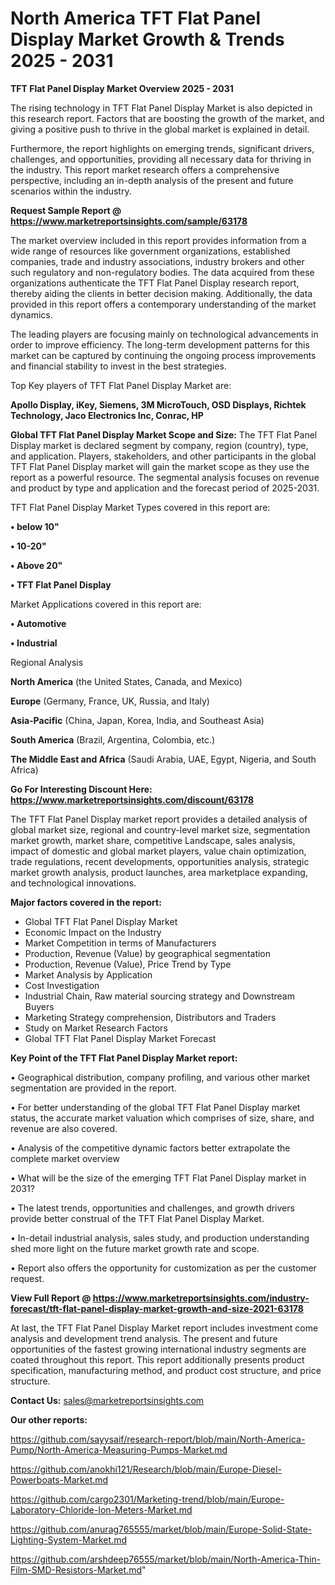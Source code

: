 # North America TFT Flat Panel Display Market Growth & Trends 2025 - 2031

<Strong> TFT Flat Panel Display Market Overview 2025 - 2031</strong>

The rising technology in TFT Flat Panel Display Market is also depicted in this research report. Factors that are boosting the growth of the market, and giving a positive push to thrive in the global market is explained in detail.

Furthermore, the report highlights on emerging trends, significant drivers, challenges, and opportunities, providing all necessary data for thriving in the industry. This report market research offers a comprehensive perspective, including an in-depth analysis of the present and future scenarios within the industry.

<strong>Request Sample Report @ <a href=https://www.marketreportsinsights.com/sample/63178>https://www.marketreportsinsights.com/sample/63178</a></strong>

The market overview included in this report provides information from a wide range of resources like government organizations, established companies, trade and industry associations, industry brokers and other such regulatory and non-regulatory bodies. The data acquired from these organizations authenticate the TFT Flat Panel Display research report, thereby aiding the clients in better decision making. Additionally, the data provided in this report offers a contemporary understanding of the market dynamics.

The leading players are focusing mainly on technological advancements in order to improve efficiency. The long-term development patterns for this market can be captured by continuing the ongoing process improvements and financial stability to invest in the best strategies.

Top Key players of TFT Flat Panel Display Market are:

<strong>Apollo Display, iKey, Siemens, 3M MicroTouch, OSD Displays, Richtek Technology, Jaco Electronics Inc, Conrac, HP</strong>

<strong><b>Global TFT Flat Panel Display Market Scope and Size:</b></strong>
The TFT Flat Panel Display market is declared segment by company, region (country), type, and application. Players, stakeholders, and other participants in the global TFT Flat Panel Display market will gain the market scope as they use the report as a powerful resource. The segmental analysis focuses on revenue and product by type and application and the forecast period of 2025-2031.

TFT Flat Panel Display Market Types covered in this report are:

<strong>• below 10&#34;

• 10-20&#34;

• Above 20&#34;

• TFT Flat Panel Display</strong>

Market Applications covered in this report are:

<strong>• Automotive

• Industrial</strong> 

Regional Analysis

<strong>North America</strong> (the United States, Canada, and Mexico)

<strong>Europe</strong> (Germany, France, UK, Russia, and Italy)

<strong>Asia-Pacific</strong> (China, Japan, Korea, India, and Southeast Asia)

<strong>South America</strong> (Brazil, Argentina, Colombia, etc.)

<strong>The Middle East and Africa</strong> (Saudi Arabia, UAE, Egypt, Nigeria, and South Africa)

<strong>Go For Interesting Discount Here: <a href=https://www.marketreportsinsights.com/discount/63178>https://www.marketreportsinsights.com/discount/63178</a></strong>

The TFT Flat Panel Display market report provides a detailed analysis of global market size, regional and country-level market size, segmentation market growth, market share, competitive Landscape, sales analysis, impact of domestic and global market players, value chain optimization, trade regulations, recent developments, opportunities analysis, strategic market growth analysis, product launches, area marketplace expanding, and technological innovations.

<strong><b>Major factors covered in the report:</b></strong>
<ul>
  <li>Global TFT Flat Panel Display Market </li>
  <li>Economic Impact on the Industry</li>
  <li>Market Competition in terms of Manufacturers</li>
  <li>Production, Revenue (Value) by geographical segmentation</li>
  <li>Production, Revenue (Value), Price Trend by Type</li>
  <li>Market Analysis by Application</li>
  <li>Cost Investigation</li>
  <li>Industrial Chain, Raw material sourcing strategy and Downstream Buyers</li>
  <li>Marketing Strategy comprehension, Distributors and Traders</li>
  <li>Study on Market Research Factors</li>
  <li>Global TFT Flat Panel Display Market Forecast</li>
</ul>

<strong><b>Key Point of the TFT Flat Panel Display Market report:</b></strong>

• Geographical distribution, company profiling, and various other market segmentation are provided in the report.

• For better understanding of the global TFT Flat Panel Display market status, the accurate market valuation which comprises of size, share, and revenue are also covered.

• Analysis of the competitive dynamic factors better extrapolate the complete market overview

• What will be the size of the emerging TFT Flat Panel Display market in 2031?

• The latest trends, opportunities and challenges, and growth drivers provide better construal of the TFT Flat Panel Display Market.

• In-detail industrial analysis, sales study, and production understanding shed more light on the future market growth rate and scope.

• Report also offers the opportunity for customization as per the customer request.

<strong><b>View Full Report @ <a href=https://www.marketreportsinsights.com/industry-forecast/tft-flat-panel-display-market-growth-and-size-2021-63178>https://www.marketreportsinsights.com/industry-forecast/tft-flat-panel-display-market-growth-and-size-2021-63178</a></b></strong>


At last, the TFT Flat Panel Display Market report includes investment come analysis and development trend analysis. The present and future opportunities of the fastest growing international industry segments are coated throughout this report. This report additionally presents product specification, manufacturing method, and product cost structure, and price structure.

<strong>Contact Us:</strong>
sales@marketreportsinsights.com

<strong>Our other reports:</strong>

<a href=https://github.com/sayysaif/research-report/blob/main/North-America-Pump/North-America-Measuring-Pumps-Market.md>https://github.com/sayysaif/research-report/blob/main/North-America-Pump/North-America-Measuring-Pumps-Market.md</a>

<a href=https://github.com/anokhi121/Research/blob/main/Europe-Diesel-Powerboats-Market.md>https://github.com/anokhi121/Research/blob/main/Europe-Diesel-Powerboats-Market.md</a>

<a href=https://github.com/cargo2301/Marketing-trend/blob/main/Europe-Laboratory-Chloride-Ion-Meters-Market.md>https://github.com/cargo2301/Marketing-trend/blob/main/Europe-Laboratory-Chloride-Ion-Meters-Market.md</a>

<a href=https://github.com/anurag765555/market/blob/main/Europe-Solid-State-Lighting-System-Market.md>https://github.com/anurag765555/market/blob/main/Europe-Solid-State-Lighting-System-Market.md</a>

<a href=https://github.com/arshdeep76555/market/blob/main/North-America-Thin-Film-SMD-Resistors-Market.md>https://github.com/arshdeep76555/market/blob/main/North-America-Thin-Film-SMD-Resistors-Market.md</a>"
